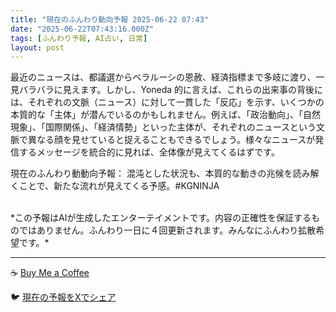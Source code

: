 ```yaml
---
title: "現在のふんわり動向予報 2025-06-22 07:43"
date: "2025-06-22T07:43:16.000Z"
tags: [ふんわり予報, AI占い, 日常]
layout: post
---
```


最近のニュースは、都議選からベラルーシの恩赦、経済指標まで多岐に渡り、一見バラバラに見えます。しかし、Yoneda 的に言えば、これらの出来事の背後には、それぞれの文脈（ニュース）に対して一貫した「反応」を示す、いくつかの本質的な「主体」が潜んでいるのかもしれません。例えば、「政治動向」、「自然現象」、「国際関係」、「経済情勢」といった主体が、それぞれのニュースという文脈で異なる顔を見せていると捉えることもできるでしょう。様々なニュースが発信するメッセージを統合的に見れば、全体像が見えてくるはずです。


現在のふんわり動動向予報：
混沌とした状況も、本質的な動きの兆候を読み解くことで、新たな流れが見えてくる予感。#KGNINJA

<br>
*この予報はAIが生成したエンターテイメントです。内容の正確性を保証するものではありません。ふんわり一日に４回更新されます。みんなにふんわり拡散希望です。*

---
☕️ [Buy Me a Coffee](https://www.buymeacoffee.com/kgninja)

🐦 [現在の予報をXでシェア](https://twitter.com/intent/tweet?text=%E7%8F%BE%E5%9C%A8%E3%81%AE%E3%81%B5%E3%82%93%E3%82%8F%E3%82%8A%E4%BA%88%E5%A0%B1%3A%20%E3%80%8C%E6%9C%80%E8%BF%91%E3%81%AE%E3%83%8B%E3%83%A5%E3%83%BC%E3%82%B9%E3%81%AF%E3%80%81%E9%83%BD%E8%AD%B0%E9%81%B8%E3%81%8B%E3%82%89%E3%83%99%E3%83%A9%E3%83%AB%E3%83%BC%E3%82%B7%E3%81%AE%E6%81%A9%E8%B5%A6%E3%80%81%E7%B5%8C%E6%B8%88%E6%8C%87%E6%A8%99%E3%81%BE%E3%81%A7%E5%A4%9A%E5%B2%90%E3%81%AB%E6%B8%A1%E3%82%8A%E3%80%81%E4%B8%80%E8%A6%8B%E3%83%90%E3%83%A9%E3%83%90%E3%83%A9%E3%81%AB%E8%A6%8B%E3%81%88%E3%81%BE%E3%81%99%E3%80%82%E3%80%8D%23KGNINJA%20%E7%B6%9A%E3%81%8D%E3%81%AF%E3%83%96%E3%83%AD%E3%82%B0%E3%81%A7%EF%BC%81%F0%9F%91%87&url=https%3A%2F%2Fkg-ninja.github.io%2FFunwariyoso%2F)
